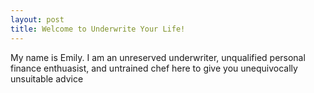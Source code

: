 ```yaml
---
layout: post
title: Welcome to Underwrite Your Life!
---
```


My name is Emily. I am an unreserved underwriter, unqualified personal finance enthuasist, and untrained chef here to give you unequivocally unsuitable advice

<!-- insert a photo here ![_config.yml]({{ site.baseurl }}/images/config.png) -->

<!--
This is the formatting for links:
[Jekyll Now repository](https://github.com/barryclark/jekyll-now) -->

